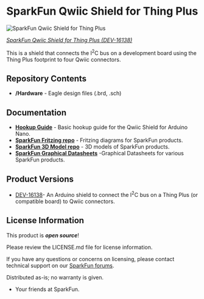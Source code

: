 SparkFun Qwiic Shield for Thing Plus
========================================

![SparkFun Qwiic Shield for Thing Plus](https://cdn.sparkfun.com/assets/parts/1/4/7/9/8/16138-SparkFun_Qwiic_Shield_for_Thing_Plus-01.jpg)

[*SparkFun Qwiic Shield for Thing Plus (DEV-16138)*](https://www.sparkfun.com/products/16138)

This is a shield that connects the I<sup>2</sup>C bus on a development board using the Thing Plus footprint to four Qwiic connectors.

Repository Contents
-------------------

* **/Hardware** - Eagle design files (.brd, .sch)

Documentation
--------------

* **[Hookup Guide](https://learn.sparkfun.com/tutorials/sparkfun-qwiic-shield-for-thing-plus-hookup-guide)** - Basic hookup guide for the Qwiic Shield for Arduino Nano.
* **[SparkFun Fritzing repo](https://github.com/sparkfun/Fritzing_Parts)** - Fritzing diagrams for SparkFun products.
* **[SparkFun 3D Model repo](https://github.com/sparkfun/3D_Models)** - 3D models of SparkFun products. 
* **[SparkFun Graphical Datasheets](https://github.com/sparkfun/Graphical_Datasheets)** -Graphical Datasheets for various SparkFun products.

Product Versions
----------------

* [DEV-16138](https://www.sparkfun.com/products/16138)- An Arduino shield to connect the I<sup>2</sup>C bus on a Thing Plus (or compatible board) to Qwiic connectors. 

License Information
-------------------

This product is _**open source**_! 

Please review the LICENSE.md file for license information. 

If you have any questions or concerns on licensing, please contact technical support on our [SparkFun forums](https://forum.sparkfun.com/viewforum.php?f=152).

Distributed as-is; no warranty is given.

- Your friends at SparkFun.

